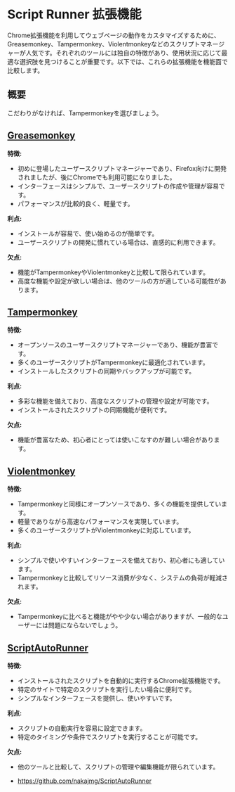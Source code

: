 # Script Runner 拡張機能

Chrome拡張機能を利用してウェブページの動作をカスタマイズするために、Greasemonkey、Tampermonkey、Violentmonkeyなどのスクリプトマネージャーが人気です。それぞれのツールには独自の特徴があり、使用状況に応じて最適な選択肢を見つけることが重要です。以下では、これらの拡張機能を機能面で比較します。

## 概要

こだわりがなければ、Tampermonkeyを選びましょう。
## [Greasemonkey](https://addons.mozilla.org/ja/firefox/addon/greasemonkey/)

**特徴:**
- 初めに登場したユーザースクリプトマネージャーであり、Firefox向けに開発されましたが、後にChromeでも利用可能になりました。
- インターフェースはシンプルで、ユーザースクリプトの作成や管理が容易です。
- パフォーマンスが比較的良く、軽量です。

**利点:**
- インストールが容易で、使い始めるのが簡単です。
- ユーザースクリプトの開発に慣れている場合は、直感的に利用できます。

**欠点:**
- 機能がTampermonkeyやViolentmonkeyと比較して限られています。
- 高度な機能や設定が欲しい場合は、他のツールの方が適している可能性があります。

## [Tampermonkey](https://www.tampermonkey.net/)

**特徴:**
- オープンソースのユーザースクリプトマネージャーであり、機能が豊富です。
- 多くのユーザースクリプトがTampermonkeyに最適化されています。
- インストールしたスクリプトの同期やバックアップが可能です。

**利点:**
- 多彩な機能を備えており、高度なスクリプトの管理や設定が可能です。
- インストールされたスクリプトの同期機能が便利です。

**欠点:**
- 機能が豊富なため、初心者にとっては使いこなすのが難しい場合があります。

## [Violentmonkey](https://addons.mozilla.org/en-GB/firefox/addon/violentmonkey/)

**特徴:**
- Tampermonkeyと同様にオープンソースであり、多くの機能を提供しています。
- 軽量でありながら高速なパフォーマンスを実現しています。
- 多くのユーザースクリプトがViolentmonkeyに対応しています。

**利点:**
- シンプルで使いやすいインターフェースを備えており、初心者にも適しています。
- Tampermonkeyと比較してリソース消費が少なく、システムの負荷が軽減されます。

**欠点:**
- Tampermonkeyに比べると機能がやや少ない場合がありますが、一般的なユーザーには問題にならないでしょう。

## [ScriptAutoRunner](https://chrome.google.com/webstore/detail/scriptautorunner/gpgjofmpmjjopcogjgdldidobhmjmdbm?hl=ja)

**特徴:**
- インストールされたスクリプトを自動的に実行するChrome拡張機能です。
- 特定のサイトで特定のスクリプトを実行したい場合に便利です。
- シンプルなインターフェースを提供し、使いやすいです。

**利点:**
- スクリプトの自動実行を容易に設定できます。
- 特定のタイミングや条件でスクリプトを実行することが可能です。

**欠点:**
- 他のツールと比較して、スクリプトの管理や編集機能が限られています。

- https://github.com/nakajmg/ScriptAutoRunner

